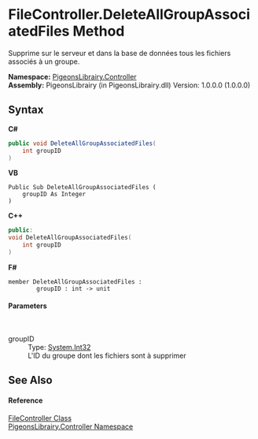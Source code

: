 # FileController.DeleteAllGroupAssociatedFiles Method 
 

Supprime sur le serveur et dans la base de données tous les fichiers associés à un groupe.

**Namespace:**&nbsp;<a href="55678277-c7be-459a-277f-cb45581aba7a">PigeonsLibrairy.Controller</a><br />**Assembly:**&nbsp;PigeonsLibrairy (in PigeonsLibrairy.dll) Version: 1.0.0.0 (1.0.0.0)

## Syntax

**C#**<br />
``` C#
public void DeleteAllGroupAssociatedFiles(
	int groupID
)
```

**VB**<br />
``` VB
Public Sub DeleteAllGroupAssociatedFiles ( 
	groupID As Integer
)
```

**C++**<br />
``` C++
public:
void DeleteAllGroupAssociatedFiles(
	int groupID
)
```

**F#**<br />
``` F#
member DeleteAllGroupAssociatedFiles : 
        groupID : int -> unit 

```


#### Parameters
&nbsp;<dl><dt>groupID</dt><dd>Type: <a href="http://msdn2.microsoft.com/en-us/library/td2s409d" target="_blank">System.Int32</a><br />L'ID du groupe dont les fichiers sont à supprimer</dd></dl>

## See Also


#### Reference
<a href="13015fd1-12bd-c1f3-e2ee-33f5f40d0752">FileController Class</a><br /><a href="55678277-c7be-459a-277f-cb45581aba7a">PigeonsLibrairy.Controller Namespace</a><br />